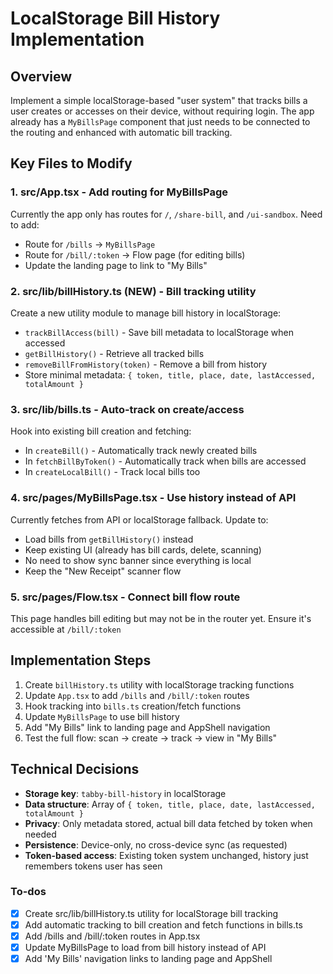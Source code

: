 <!-- f661e3f2-8e26-4c12-8f9e-c8cc2f2d64d6 1fdb45ae-ddae-4ac5-80c8-b23184e5190e -->
# LocalStorage Bill History Implementation

## Overview

Implement a simple localStorage-based "user system" that tracks bills a user creates or accesses on their device, without requiring login. The app already has a `MyBillsPage` component that just needs to be connected to the routing and enhanced with automatic bill tracking.

## Key Files to Modify

### 1. **src/App.tsx** - Add routing for MyBillsPage

Currently the app only has routes for `/`, `/share-bill`, and `/ui-sandbox`. Need to add:

- Route for `/bills` → `MyBillsPage`
- Route for `/bill/:token` → Flow page (for editing bills)
- Update the landing page to link to "My Bills"

### 2. **src/lib/billHistory.ts** (NEW) - Bill tracking utility

Create a new utility module to manage bill history in localStorage:

- `trackBillAccess(bill)` - Save bill metadata to localStorage when accessed
- `getBillHistory()` - Retrieve all tracked bills
- `removeBillFromHistory(token)` - Remove a bill from history
- Store minimal metadata: `{ token, title, place, date, lastAccessed, totalAmount }`

### 3. **src/lib/bills.ts** - Auto-track on create/access

Hook into existing bill creation and fetching:

- In `createBill()` - Automatically track newly created bills
- In `fetchBillByToken()` - Automatically track when bills are accessed
- In `createLocalBill()` - Track local bills too

### 4. **src/pages/MyBillsPage.tsx** - Use history instead of API

Currently fetches from API or localStorage fallback. Update to:

- Load bills from `getBillHistory()` instead
- Keep existing UI (already has bill cards, delete, scanning)
- No need to show sync banner since everything is local
- Keep the "New Receipt" scanner flow

### 5. **src/pages/Flow.tsx** - Connect bill flow route

This page handles bill editing but may not be in the router yet. Ensure it's accessible at `/bill/:token`

## Implementation Steps

1. Create `billHistory.ts` utility with localStorage tracking functions
2. Update `App.tsx` to add `/bills` and `/bill/:token` routes
3. Hook tracking into `bills.ts` creation/fetch functions
4. Update `MyBillsPage` to use bill history
5. Add "My Bills" link to landing page and AppShell navigation
6. Test the full flow: scan → create → track → view in "My Bills"

## Technical Decisions

- **Storage key**: `tabby-bill-history` in localStorage
- **Data structure**: Array of `{ token, title, place, date, lastAccessed, totalAmount }`
- **Privacy**: Only metadata stored, actual bill data fetched by token when needed
- **Persistence**: Device-only, no cross-device sync (as requested)
- **Token-based access**: Existing token system unchanged, history just remembers tokens user has seen

### To-dos

- [x] Create src/lib/billHistory.ts utility for localStorage bill tracking
- [x] Add automatic tracking to bill creation and fetch functions in bills.ts
- [x] Add /bills and /bill/:token routes in App.tsx
- [x] Update MyBillsPage to load from bill history instead of API
- [x] Add 'My Bills' navigation links to landing page and AppShell
